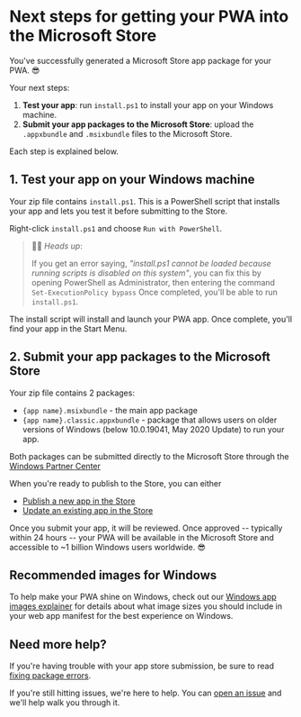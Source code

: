 # Next steps for getting your PWA into the Microsoft Store
You've successfully generated a Microsoft Store app package for your PWA. 😎 

Your next steps:
1. **Test your app**: run `install.ps1` to install your app on your Windows machine.
2. **Submit your app packages to the Microsoft Store**: upload the `.appxbundle` and `.msixbundle` files to the Microsoft Store.

Each step is explained below.

## 1. Test your app on your Windows machine

Your zip file contains `install.ps1`. This is a PowerShell script that installs your app and lets you test it before submitting to the Store.

Right-click `install.ps1` and choose `Run with PowerShell`.

> 💁‍♂️ *Heads up*: 
> 
> If you get an error saying, *"install.ps1 cannot be loaded because running scripts is disabled on this system"*, you can fix this by opening PowerShell as Administrator, then entering the command `Set-ExecutionPolicy bypass` Once completed, you'll be able to run `install.ps1`.

The install script will install and launch your PWA app. Once complete, you'll find your app in the Start Menu.

## 2. Submit your app packages to the Microsoft Store

Your zip file contains 2 packages: 

- `{app name}.msixbundle` - the main app package
- `{app name}.classic.appxbundle` - package that allows users on older versions of Windows (below 10.0.19041, May 2020 Update) to run your app.

Both packages can be submitted directly to the Microsoft Store through the [Windows Partner Center](https://partner.microsoft.com/dashboard)

When you're ready to publish to the Store, you can either
- [Publish a new app in the Store](/publish-new-app.md) 
- [Update an existing app in the Store](/update-existing-app.md)

Once you submit your app, it will be reviewed. Once approved -- typically within 24 hours -- your PWA will be available in the Microsoft Store and accessible to ~1 billion Windows users worldwide. 😎

## Recommended images for Windows

To help make your PWA shine on Windows, check out our [Windows app images explainer](/image-recommendations.md) for details about what image sizes you should include in your web app manifest for the best experience on Windows.

## Need more help?

If you're having trouble with your app store submission, be sure to read [fixing package errors](/package-errors.md).

If you're still hitting issues, we're here to help. You can [open an issue](https://github.com/pwa-builder/pwabuilder/issues) and we'll help walk you through it.